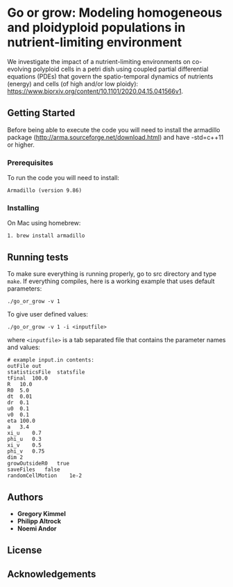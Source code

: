 # Go or grow: Modeling homogeneous and ploidyploid populations in nutrient-limiting environment

We investigate the impact of a nutrient-limiting environments on co-evolving polyploid cells in a petri dish using coupled partial differential equations (PDEs) that govern the spatio-temporal dynamics of nutrients (energy) and cells (of high and/or low ploidy): https://www.biorxiv.org/content/10.1101/2020.04.15.041566v1.

## Getting Started

Before being able to execute the code you will need to install the armadillo package (http://arma.sourceforge.net/download.html) and have -std=c++11 or higher.

### Prerequisites

To run the code you will need to install:

```
Armadillo (version 9.86)
```

### Installing
On Mac using homebrew:

```
1. brew install armadillo
```

## Running tests
To make sure everything is running properly, go to src directory and type ```make```. If everything compiles, here is a working example that uses default parameters:

```
./go_or_grow -v 1
```

To give user defined values:

```
./go_or_grow -v 1 -i <inputfile>
```

where ```<inputfile>``` is a tab separated file that contains the parameter names and values:
```
# example input.in contents:
outFile	out
statisticsFile	statsfile
tFinal	100.0
R	10.0
R0	5.0
dt	0.01
dr	0.1
u0	0.1
v0	0.1
eta	100.0
a	3.4
xi_u	0.7
phi_u	0.3
xi_v	0.5
phi_v	0.75
dim	2
growOutsideR0	true
saveFiles	false
randomCellMotion	1e-2
```

## Authors

* **Gregory Kimmel**
* **Philipp Altrock**
* **Noemi Andor**

## License

## Acknowledgements
